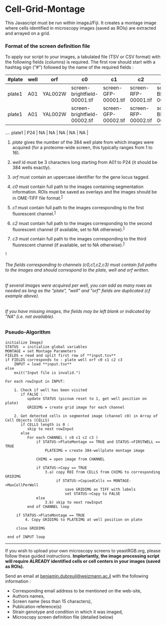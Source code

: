 # Cell-Grid-Montage
This Javascript must be run within imageJ/Fiji. 
It creates a montage image where cells identified in microscopy images (saved as ROIs) are extracted and arrayed on a grid.


### Format of the screen definition file
To apply our script to your images, a tabulated file (TSV or CSV format) with the following fields (columns) is required.
The first row should start with a hashtag sign ("#") followed by the name of the required fields :

 #plate | well | orf | c0 | c1 | c2 | c3 |
-------|------|-----|----|----|----|----|
plate1 | A01  | YAL002W | screen-brightfield-00001.tif | screen-GFP-00001.tif | screen-RFP-00001.tif | screen-BFP-00001.tif |
plate1 | A01  | YAL002W | screen-brightfield-00002.tif | screen-GFP-00002.tif | screen-RFP-00002.tif | screen-BFP-00002.tif |
....
plate1 | P24  | NA | NA | NA | NA | NA |

1. *plate* gives the number of the 384 well plate from which images were acquired (for a proteome-wide screen, this typically ranges from 1 to 16).
2. *well* id must be 3 characters long starting from A01 to P24 (it should be 384 wells exactly).
3. *orf* must contain an uppercase identifier for the gene locus tagged.

4. *c0* must contain full path to the images containing segmentation information. ROIs must be saved as overlays and the images should be in OME-TIFF file format.<sup>[1](#channelFootnote)</sup>
5. *c1* must contain full path to the images corresponding to the first fluorescent channel.<sup>[1](#channelFootnote)</sup>
6. *c2* must contain full path to the images corresponding to the second fluorescent channel (if available, set to NA otherwise).<sup>[1](#channelFootnote)</sup>
7. *c3* must contain full path to the images corresponding to the third fluorescent channel (if available, set to NA otherwise).<sup>[1](#channelFootnote)</sup>

<a name="channelFootnote"><sup>1</sup></a>

###### The fields corresponding to channels (c0,c1,c2,c3) must contain full paths to the images and should correspond to the plate, well and orf written. 

###### If several images were acquired per well, you can add as many rows as needed as long as the "plate", "well" and "orf" fields are duplicated (*cf* example above).

###### If you have missing images, the fields may be left blank or indicated by "NA" (i.e. not available).


### Pseudo-Algorithm
    initialize ImageJ
    STATUS  = initialize global variables
    MONTAGE = set Montage Parameters
    FIELDS = read and split first row of **input.tsv**
    if FIELDS corresponds to : plate well orf c0 c1 c2 c3
        INPUT = load **input.tsv**
    else
        exit("Input file is invalid.")

    For each rowInput in INPUT:

        1. Check if well has been visited
           if FALSE :
              update STATUS (picnum reset to 1, get well position on plate)
              GRIDIMG = create grid image for each channel
    
        2. Get detected cells in segmented image (channel c0) in Array of Cell Objects (CELLS)
           if CELLS length is 0 :
              skip to next rowInput
           else
              For each CHANNEL ( c0 c1 c2 c3 )
                  if STATUS->PlateMontage == TRUE and STATUS->FIRSTWELL == TRUE
                      PLATEIMG = create 384-wellplate montage image

                  CHIMG = open image from CHANNEL
                  
                  if STATUS->Copy == TRUE
                      3.a) copy ROI from CELLS from CHIMG to corresponding GRIDIMG
                           if STATUS->CopiedCells == MONTAGE->MaxCellPerWell
                               save GRIDIMG as TIFF with labels
                               set STATUS->Copy to FALSE
                  else
                      3.b) skip to next rowInput
              end of CHANNEL loop
    
         if STATUS->PlateMontage == TRUE
             4. Copy GRIDIMG to PLATEIMG at well position on plate
             
         close GRIDIMG

     end of INPUT loop


-----


If you wish to upload your own microscopy screens to yeastRGB.org, please follow these guided instructions.
**Implortantly, the image processing script will require ALREADY identified cells or cell centers in your images (saved as ROIs).** 

Send an email at benjamin.dubreuil@weizmann.ac.il with the following information :


* Corresponding email address to be mentioned on the web-site,
* Authors names,
* Screen name (less than 15 characters),
* Publication reference(s)
* Strain genotype and condition in which it was imaged,
* Microscopy screen definition file (detailed below)
